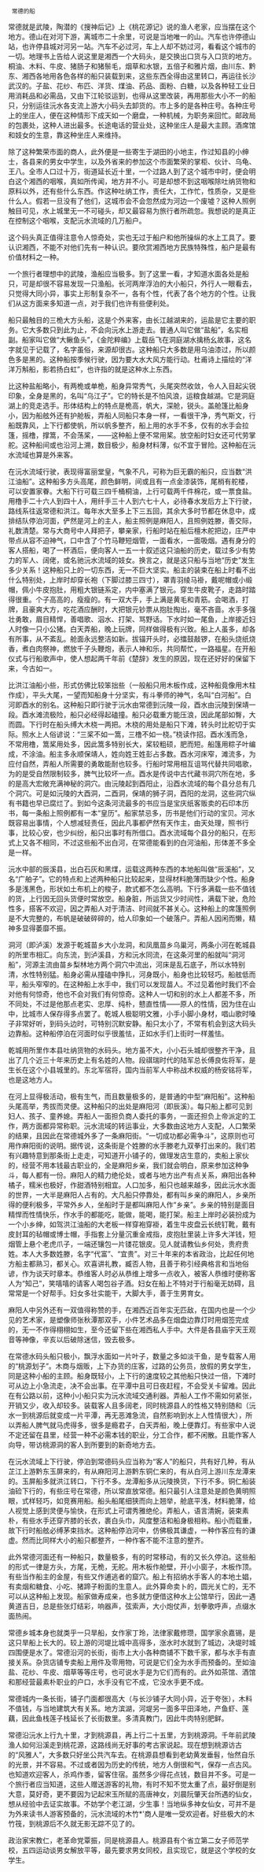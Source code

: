      常德的船 

   常德就是武陵，陶潜的《搜神后记》上《桃花源记》说的渔人老家，应当摆在这个地方。德山在对河下游，离城市二十余里，可说是当地唯一的山。汽车也许停德山站，也许停县城对河另一站。汽车不必过河，车上人却不妨过河，看看这个城市的一切。地理书上告给人说这里是湘西一个大码头，是交换出口货与入口货的地方。桐油、木料、牛皮、猪肠子和猪鬃毛，烟草和水银，五倍子和雅片烟，由川东、黔东、湘西各地用各色各样的船只装载到来，这些东西全得由这里转口，再运往长沙武汉的。子盐、花纱、布匹、洋货、煤油、药品、面粉、白糖，以及各种轻工业日用消耗品和必需品，又由下江轮驳运到，也得从这里改装，再用那些大小不一的船只，分别运往沅水各支流上游大小码头去卸货的。市上多的是各种庄号。各种庄号上的坐庄人，便在这种情形下成天如一个磨盘，一种机械，为职务来回忙。邮政局的包裹处，这种人进出最多。长途电话的营业处，这种坐庄人是最大主顾。酒席馆和妓女的生意，靠这种坐庄人来维持。

   除了这种繁荣市面的商人，此外便是一些寄生于湖田的小地主，作过知县的小绅士，各县来的男女中学生，以及外省来的参加这个市面繁荣的掌柜、伙计、乌龟、王八。全市人口过十万，街道延长近十里，一个过路人到了这个城市中时，便会明白这个湘西的咽喉，真如所传闻，地方并不小。可是却想不到这咽喉除吐纳货物和原料以外，还有些什么东西。作这种吐纳工作，责任大，工作忙，性质杂，又是些什么人。假若一旦没有了他们，这城市会不会忽然成为河边一个废墟？这种人照例触目可见，水上城里无一不可碰头，却又最容易为旅行者所疏忽。我想说的是真正在控制这个咽喉，支配沅水流域的几万船户。

   这个码头真正值得注意令人惊奇处，实也无过于船户和他所操纵的水上工具了。要认识湘西，不能不对他们先有一种认识。要欣赏湘西地方民族特殊性，船户是最有价值材料之一种。

   一个旅行者理想中的武陵，渔船应当极多。到了这里一看，才知道水面各处是船只，可是却很不容易发现一只渔船。长河两岸浮泊的大小船只，外行人一眼看去，只觉得大同小异，事实上形制复杂不一，各有个性，代表了各个地方的个性。让我们从这方面来多知道一点，对于我们也许有些便利处。

   船只最触目的三桅大方头船，这是个外来客，由长江越湖来的，运盐是它主要的职务。它大多数只到此为止，不会向沅水上游走去。普通人叫它做“盐船”，名实相副。船家叫它做“大鳅鱼头”，《金陀粹编》上载岳飞在洞庭湖水擒杨幺故事，这名字就见于记载了，名字虽俗，来源却很古。这种船只大多数是用乌油漆过，所以颜色多是黑的。这种船按季候行驶，因为要大水大风方能行动。杜甫诗上描绘的“洋洋万斛船，影若扬白虹”，也许指的就是这种水上东西。

   比这种盐船略小，有两桅或单桅，船身异常秀气，头尾突然收敛，令人入目起尖锐印象，全身是黑的，名叫“乌江子”。它的特长是不怕风浪，运粮食越湖。它是洞庭湖上的竞走选手。形体结构上的特点是桅高，帆大，深舱，锐头。盖舱篷比船身小，因为船舷外还有护舱板，弄船人同船只本身一样，一看很干净，秀气斯文，行船既靠风，上下行都使帆，所以帆多整齐，船上用的水手不多，仅有的水手会拉篷，摇橹，撑篙，不会荡桨，——这种船上便不常用桨。放空船时妇女还可代劳掌舵。这种船间或也沿河上溯，数目极少，船身材料薄，似不宜于冒险。这种船在沅水流域也算是外来客。

   在沅水流域行驶，表现得富丽堂皇，气象不凡，可称为巨无霸的船只，应当数“洪江油船”。这种船多方头高尾，颜色鲜明，间或且有一点金漆装饰，尾梢有舵楼，可以安置家眷。大船下行可载三四千桶桐油，上行可载两千件棉花，或一票食盐。用橹手二十六人到四十人，用纤手三十人到六七十人，必待春水发后方上下行驶，路线系往返常德和洪江。每年水大至多上下三五回，其余大多时节都在休息中，成排结队停泊河面，俨然是河上的主人，船主照例是麻阳人，且照例姓滕，善交际，礼数清楚。常与大商号中人拜把子，攀亲家，行船时站在船后檀木舵把边，庄严中带点从容不迫神气，口中含了个竹马鞭短烟管，一面看水，一面吸烟。遇有身分的客人搭船，喝了一杯酒后，便向客人一五一十叙述这只油船的历史，载过多少有势力的军人、阔佬，或名驰沅水流域的妓女。换言之，就是这只船与当地“历史”发生多少关系！这种船只上的一切东西，无一不巨大坚实。船主的装束在船上时看不出什么特别处，上岸时却穿长袍（下脚过膝三四寸），罩青羽绫马褂，戴呢帽或小缎帽，佩小牛皮抱肚，用粗大银链系定，内中塞满了银元。穿生牛皮靴子，走路时踏得很重。个子高高的，瘦瘦的。有一双大手，手上满是黄毛和青筋。会喝酒，打牌，且豪爽大方，吃花酒应酬时，大把银元钞票从抱肚掏出，毫不吝啬。水手多强壮勇敢，眉目精悍，善唱歌、泅水、打架、骂野话。下水时如一尾鱼，上岸接近妇人时像一只小公猪。白天弄船，晚上玩牌，同样做得极有兴致。船上人虽多，却各有所事，从不紊乱。舱面永远整洁如新。拔锚开头时，必擂鼓敲锣，在船头烧纸烧香，煮白肉祭神，燃放千子头鞭炮，表示人神和乐，共同帮忙，一路福星。在开船仪式与行船歌声中，使人想起两千年前《楚辞》发生的原因，现在还好好的保留下来，今古如一。

   比洪江油船小些，形式仿佛比较笨拙些（一般船只用木板作成，这种船竟像用木柱作成），平头大尾，一望而知船身十分坚实，有斗拳师的神气，名叫“白河船”。白河即酉水的别名。这种船只即行驶于沅水由常德到沅陵一段，酉水由沅陵到保靖一段。酉水滩流极险，船只必经得起磕撞。船只必载重方能压浪，因此尾部如臀，大而圆。下行时在船头缚大木桡一两把。木桡的用处是船只下滩，转头时比舵切于实际。照水上人俗谚说：“三桨不如一篙，三橹不如一桡。”桡读作招。酉水浅而急，不常用橹，篙桨用处多，因此篙多特别长大，桨较粗硕，肥而短。船篷用粽子叶编成，不涂油。船主多永顺保靖人，姓向姓王姓彭占多数。酉水河床窄，滩流多，为应付自然，弄船人所需要的勇敢能耐也较多。行船时常用相互诅骂代替共同唱歌，为的是受自然限制较多，脾气比较坏一点。酉水是传说中古代藏书洞穴所在地，多的是高大宏敞充满神秘的洞穴。由沅陵起到酉阳止，沿酉水流域的每个县分总有几个洞穴。可是如沅陵的大酉洞，二酉洞，保靖的狮子洞，酉阳的龙洞，这些洞穴纵有书籍也早已腐烂了。到如今这条河流最多的书应当是宝庆纸客贩卖的石印本历书，每一条船上照例都有一本“皇历”。船家禁忌多，历书是他们行动的宝贝。河水既容易出事情，个人想减轻责任，因此凡事都俨然有天作主，由天处理，照书行事，比较心安，也少纠纷，船只出事时有所借口。酉水流域每个县分的船只，在形式上又各不相同，不过这些船不出白河，在常德能看到的白河油船，形体差不多全是一样。

   沅水中部的辰溪县，出白石灰和黑煤，运载这两种东西的本地船叫做“辰溪船”，又名“广舶子”。它的特点和上述两种船只比较起来，显得材料脆薄而缺少个性。船身多是浅黑色，形状如土布机上的梭子，款式都不怎么高明。下行多满载一些不值钱的货，上行因无回头货便时常放空。船身脏，所运货又少时间性，满载下驶，危险性多，搭客不欢迎，因之弄船人对于清洁、时间就不甚关心。这种船上的席篷照例是不大完整的，布帆是破破碎碎的，给人印象如一个破落户。弄船人因闲而懒，精神多显得萎靡不振。

   洞河（即泸溪）发源于乾城苗乡大小龙洞，和凤凰苗乡乌巢河，两条小河在乾城县的所里市相汇。向东流，到泸溪县，方和沅水同流，在这条河里的船就叫“洞河船”，河源主流由苗乡梨林地方两个洞穴中流出，河床是乱石底子，所以水特别清，水性特别猛。船身必需从撞磕中挣扎，河身既小，船身也比较轻巧。船舷低而平，船头窄窄的。在这种船上水手中，我们可以发现苗人。不过见着他时我们不会对他有何惊奇，他也不会对我们有何惊奇。这种人一切和别的水上人都差不多，所不同处，不过是他那点老实、忠厚、纯朴，戆直性情——原人的性情，因为住在山中，比城市人保存得多点罢了。乾城人极聪明文雅，小手小脚小身材，唱山歌时嗓子非常好听，到码头边时，可特别沉默安静。船只太小了，不常有机会到这大码头边靠船。这种船停泊在河面时似乎很羞怯，正如水手们上街时一样羞怯。

   乾城用所里作本县吐纳货物的水码头。地方虽不大，小小石头城却很整齐干净，且出了几个近三十年来历史上有名姓的人物。段祺瑞时代的陆军总长傅良佐将军，是生长在这个小县城里的。东北军宿将，国内当前军人中称战术权威的杨安铭将军，也是这地方人。

   在河上显得极活动，极有生气，而且数量极多的，是普通的中型“麻阳船”。这种船头尾高举，秀拔而灵便。这种船只的出处是麻阳河（即辰溪）。每只船上都可见到妇人、孩子、童养媳。弄船人一面担负商人委托的事务，一面还担负上帝派定的工作，两方面都异常称职。沅水流域的转运事业，大多数由这地方人支配，人口繁荣的结果，且因此在常德城外多了一条麻阳街。“一切成功都必需争斗”，这原则也可用作麻阳街的说明。据传说，这条街是个姓滕的水手滕老九双拳打出来的。我们若有兴趣特意到那条街上走走，可知道开小铺子的，做理发店生意的，卖船上家伙的，经营不用本钱最古职业的，全是麻阳乡亲，我们就会明白，原来参加这种争斗，每人都有一份。麻阳人的精力绝伦处，或者与地方出产有点关系，麻阳出各种橘子，糯米也极好，作甜酒特别相宜。人口加多，船只也越来越多，因此沅水水面的世界，一大半是麻阳人占有的。大凡船只停靠处，都有叫乡亲的麻阳人，乡亲所得的便利极多，平常外乡人，坐船时于是都叫麻阳人作“乡亲”。乡亲的特别是面目精悍而性情快乐，作水手的都能吃，能做，能喝，能打架。船主上岸时必装扮成为一个小乡绅，如驾洪江油船的大老板一样穿袍穿褂，着生牛皮盘云长统钉靴，戴有皮封耳的毡帽或博士帽，手指套上分量沉重金戒指，皮抱肚里装上许多大洋钱，短烟管上悬个老虎爪子，一端还镶包一片镂花银皮。见人就请教仙乡何处，贵府贵姓。本人大多数姓滕，名字“代富”、“宜贵”。对三十年来的本省政治，比起任何地方船主都熟习，都关心。欢喜讲礼教，臧否人物，且善于称引经典格言和当地俗谚，作为谈天时章本。恭维客人时必从恭维上增多一点收入，被客人恭维时便称客人为“知己”，笑嘻嘻的请客人喝包谷子酒。妇女在船上不特对于行船毫无妨碍，且常常是一个好帮手。妇女多壮实能干，大脚大手，善于生男育女。

   麻阳人中另外还有一双值得称赞的手，在湘西近百年实无匹敌，在国内也是一个少见的艺术家，是塑像师张秋潭那双手，小件艺术品多在烟盘边靠灯时用烟签完成的，无一不作得栩栩如生，至今还留下些在湘西私人手中。大件是各县庙宇天王观音等神像，辛亥以后破除迷信，毁去极多。

   在常德水码头船只极小，飘浮水面如一片叶子，数量之多如淡干鱼，是专载客人用的“桃源划子”。木商与烟贩，上下办货的庄客，过路的公务员，放假的男女学生，同是这种小船的主顾。船身既轻小，上下行的速度较之其他船只快过一倍，下滩时可从边上小急流走，决不会出事。在平潭中且可日夜赶程，不会受关卡留难。因此在有公路以前，这种小小船只实为沅水流域交通利器。弄船人工作不需如何紧张，开销又少，收入却较多。装载客人且多阔老，同时桃源县人的性格又特别随和（沅水一到桃源后就变成一片平潭，再无恶滩急流，自然影响到水上人性情很大），所以弄船人脾气就马虎得多，很多是瘾君子，白天弄船，晚上便靠灯。有些家中人说不定还留在县里，经营一种不必需本钱的职业，分工合作，都不闲散。且能作客人向导，带访桃源洞的客人到所要到的新奇地方去。

   在沅水流域上下行驶，停泊到常德码头应当称为“客人”的船只，共有好几种，有从芷江上游黔东玉屏来的，有从麻阳河上游黔东铜仁来的，有从白河上游川东龙潭来的。玉屏船多就洪江转口，下行不多。龙潭船多从沅陵换货，下行不多。铜仁船装油硷下行的，有些庄号在常德，所以常直放常德。船只最引人注意处是颜色黄明照眼，式样轻巧，如竞赛用船。船头船尾细狭而向上翘举，舱底平浅，材料脆薄，给人视觉上感到灵便与愉快，在形式上可谓秀雅绝伦。弄船人，语言清婉，装束素朴，有些水手还穿齐膝的长衣，裹白头巾，风度整洁和船身极相称。船小而载重，故下行时船舷必缚茅束挡水。这种船停泊河中，仿佛极其谦虚，一种作客应有的谦虚。然而比同样大小的船只都整齐，一种作客不能不注意的整齐。

   此外常德河面还有一种船只，数量极多，有的时常移动，有的又长久停泊。这些船的形式一律是方头，方尾，无桅，无舵。用木板作舱壁，开小小窗子，木板作顶。有些当作船主的金屋，有些又作逋逃者的窟穴。船上有招纳水手客人的本地土娼，有卖烟和糖食、小吃、猪蹄子粉面的生意人。此外算命卖卜的，圆光关亡的，无不可以从这种船上发现。船家做寿成亲，也多就方便借这种水上公馆举行，因此一遇黄道吉日，总是些张灯结彩，响器声，弦索声，大小炮仗声，划拳歌呼声，点缀水面热闹。

   常德乡城本身也就类乎一只旱船，女作家丁玲，法律家戴修瓒，国学家余嘉锡，是这只旱船上长大的。较上游的河堤比城中高得多，涨水时水就到了城边，决堤时城四围便是水了。常德沿河的长街，街市上大小各种商铺不下数千家，都与水手有直接关系。杂货店铺专卖船上用件及零用物，可说是它们全为水手而预备的。至如油盐、花纱、牛皮、烟草等等庄号，也可说水手是为它们而有的。此外如茶馆、酒馆和那经营最素朴职业的户口，水手没有它不成，它没水手更不成。

   常德城内一条长街，铺子门面都很高大（与长沙铺子大同小异，近于夸张），木料不值钱，与当地建筑大有关系。地方滨湖，河堤另一面多平田泽地，产鱼虾、莲藕，因此鱼栈莲子栈延长了长街数里。多清真教门，因此牛肉特别肥鲜。

   常德沿沅水上行九十里，才到桃源县，再上行二十五里，方到桃源洞。千年前武陵渔人如何沿溪走到桃花源，这路线尚无好事的考古家说起。现在想到桃源访古的“风雅人”，大多数只好坐公共汽车去。在桃源县想看到老幼黄发垂髫，怡然自乐的光景，并不容易。不过或者因为历史的传统，地方人倒很和气，保存一点古风。也知道欢迎客人，杀鸡作黍，留客住宿。虽然多少得花点钱，数目并不多。可是一个旅行者应当知道，这些人赠送游客的礼物，有时不知不觉太重了点，最好倒是别大意，莫好奇，更不要因为记起宋玉所赋的高唐神女，刘晨阮肇天台所遇的仙女，想从经验中去证实故事。不妨学个老江湖，少生事！当地纵多神女仙女，可并不是为外来读书人游客预备的，沅水流域的木竹*'商人是唯一受欢迎者。好些极大的木竹筏，到桃源后不久就无影无踪不见了的。

   政治家宋教仁，老革命党覃振，同是桃源县人。桃源县有个省立第二女子师范学校，五四运动谈男女解放平等，最先要求男女同校，且实现它，就是这个学校的女学生。 

